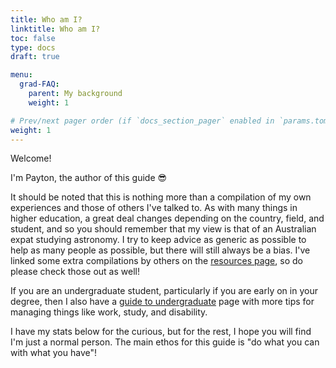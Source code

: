 ```yaml
---
title: Who am I?
linktitle: Who am I?
toc: false
type: docs
draft: true

menu:
  grad-FAQ:
    parent: My background
    weight: 1

# Prev/next pager order (if `docs_section_pager` enabled in `params.toml`)
weight: 1
---
```


Welcome!

I'm Payton, the author of this guide :sunglasses:

It should be noted that this is nothing more than a compilation of my own experiences and those of others I've talked to. As with many things in higher education, a great deal changes depending on the country, field, and student, and so you should remember that my view is that of an Australian expat studying astronomy. I try to keep advice as generic as possible to help as many people as possible, but there will still always be a bias. I've linked some extra compilations by others on the [resources page](rodman.netlify.app/resource/), so do please check those out as well!

If you are an undergraduate student, particularly if you are early on in your degree, then I also have a [guide to undergraduate](https://payton-rodman.netlify.app/resource/) page with more tips for managing things like work, study, and disability.

I have my stats below for the curious, but for the rest, I hope you will find I'm just a normal person. The main ethos for this guide is "do what you can with what you have"!
